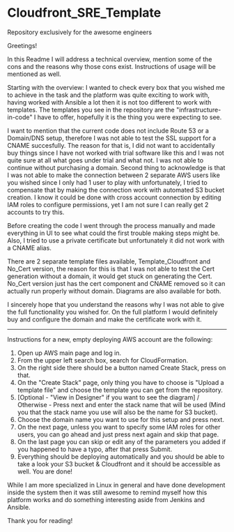# Cloudfront_SRE_Template
Repository exclusively for the awesome engineers

Greetings!

In this Readme I will address a technical overview, mention some of the cons and the reasons why those cons exist.
Instructions of usage will be mentioned as well.

Starting with the overview:
I wanted to check every box that you wished me to achieve in the task and the platform was quite exciting to work with, having worked with Ansible a lot then it is not too different to work with templates.
The templates you see in the repository are the "infrastructure-in-code" I have to offer, hopefully it is the thing you were expecting to see.

I want to mention that the current code does not include Route 53 or a Domain/DNS setup, therefore I was not able to test the SSL support for a CNAME succesfully.
The reason for that is, I did not want to accidentally buy things since I have not worked with trial software like this and I was not quite sure at all what goes under trial and what not. I was not able to continue without purchasing a domain.
Second thing to acknowledge is that I was not able to make the connection between 2 separate AWS users like you wished since I only had 1 user to play with unfortunately, I tried to compensate that by making the connection work with automated S3 bucket creation.
I know it could be done with cross account connection by editing IAM roles to configure permissions, yet I am not sure I can really get 2 accounts to try this.

Before creating the code I went through the process manually and made everything in UI to see what could the first trouble making steps might be.
Also, I tried to use a private certificate but unfortunately it did not work with a CNAME alias.

There are 2 separate template files available, Template_Cloudfront and No_Cert version, the reason for this is that I was not able to test the Cert generation without a domain, it would get stuck on generating the Cert.
No_Cert version just has the cert component and CNAME removed so it can actually run properly without domain. Diagrams are also available for both.

I sincerely hope that you understand the reasons why I was not able to give the full functionality you wished for.
On the full platform I would definitely buy and configure the domain and make the certificate work with it.

--------

Instructions for a new, empty deploying AWS account are the following:

1. Open up AWS main page and log in.
2. From the upper left search box, search for CloudFormation.
3. On the right side there should be a button named Create Stack, press on that.
4. On the "Create Stack" page, only thing you have to choose is "Upload a template file" and choose the template you can get from the repository.
5. [Optional - "View in Designer" if you want to see the diagram] / Otherwise - Press next and enter the stack name that will be used (Mind you that the stack name you use will also be the name for S3 bucket).
6. Choose the domain name you want to use for this setup and press next.
7. On the next page, unless you want to specify some IAM roles for other users, you can go ahead and just press next again and skip that page.
8. On the last page you can skip or edit any of the parameters you added if you happened to have a typo, after that press Submit.
9. Everything should be deploying automatically and you should be able to take a look your S3 bucket & Cloudfront and it should be accessible as well. You are done!



While I am more specialized in Linux in general and have done development inside the system then it was still awesome to remind myself how this platform works and do something interesting aside from Jenkins and Ansible.

Thank you for reading!
